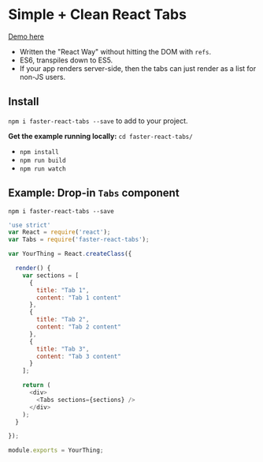 # Simple + Clean React Tabs
[Demo here](http://edenspiekermann.github.io/faster-react-tabs/)

- Written the "React Way" without hitting the DOM with `refs`.
- ES6, transpiles down to ES5.
- If your app renders server-side, then the tabs can just render as a list for non-JS users.

## Install
`npm i faster-react-tabs --save` to add to your project.

**Get the example running locally:**
`cd faster-react-tabs/`

* `npm install`
* `npm run build`
* `npm run watch`

## Example: Drop-in `Tabs` component
`npm i faster-react-tabs --save`

```javascript
'use strict'
var React = require('react');
var Tabs = require('faster-react-tabs');

var YourThing = React.createClass({

  render() {
    var sections = [
      {
        title: "Tab 1",
        content: "Tab 1 content"
      },
      {
        title: "Tab 2",
        content: "Tab 2 content"
      },
      {
        title: "Tab 3",
        content: "Tab 3 content"
      }
    ];

    return (
      <div>
        <Tabs sections={sections} />
      </div>
    );
  }

});

module.exports = YourThing;
```

